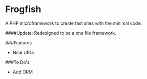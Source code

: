 Frogfish
============

A PHP microframework to create fast sites with the minimal code.

####Update: Redesigned to be a one file framework.

###Features
* Nice URLs


###To Do's

* Add ORM